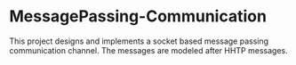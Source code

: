 # MessagePassing-Communication
This project designs and implements a socket based message passing communication channel. The messages are modeled after HHTP messages.
